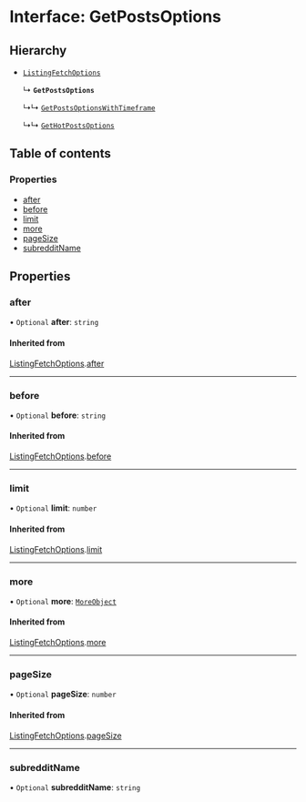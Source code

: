 # Interface: GetPostsOptions

## Hierarchy

- [`ListingFetchOptions`](ListingFetchOptions.md)

  ↳ **`GetPostsOptions`**

  ↳↳ [`GetPostsOptionsWithTimeframe`](GetPostsOptionsWithTimeframe.md)

  ↳↳ [`GetHotPostsOptions`](GetHotPostsOptions.md)

## Table of contents

### Properties

- [after](GetPostsOptions.md#after)
- [before](GetPostsOptions.md#before)
- [limit](GetPostsOptions.md#limit)
- [more](GetPostsOptions.md#more)
- [pageSize](GetPostsOptions.md#pagesize)
- [subredditName](GetPostsOptions.md#subredditname)

## Properties

### after

• `Optional` **after**: `string`

#### Inherited from

[ListingFetchOptions](ListingFetchOptions.md).[after](ListingFetchOptions.md#after)

---

### before

• `Optional` **before**: `string`

#### Inherited from

[ListingFetchOptions](ListingFetchOptions.md).[before](ListingFetchOptions.md#before)

---

### limit

• `Optional` **limit**: `number`

#### Inherited from

[ListingFetchOptions](ListingFetchOptions.md).[limit](ListingFetchOptions.md#limit)

---

### more

• `Optional` **more**: [`MoreObject`](MoreObject.md)

#### Inherited from

[ListingFetchOptions](ListingFetchOptions.md).[more](ListingFetchOptions.md#more)

---

### pageSize

• `Optional` **pageSize**: `number`

#### Inherited from

[ListingFetchOptions](ListingFetchOptions.md).[pageSize](ListingFetchOptions.md#pagesize)

---

### subredditName

• `Optional` **subredditName**: `string`
